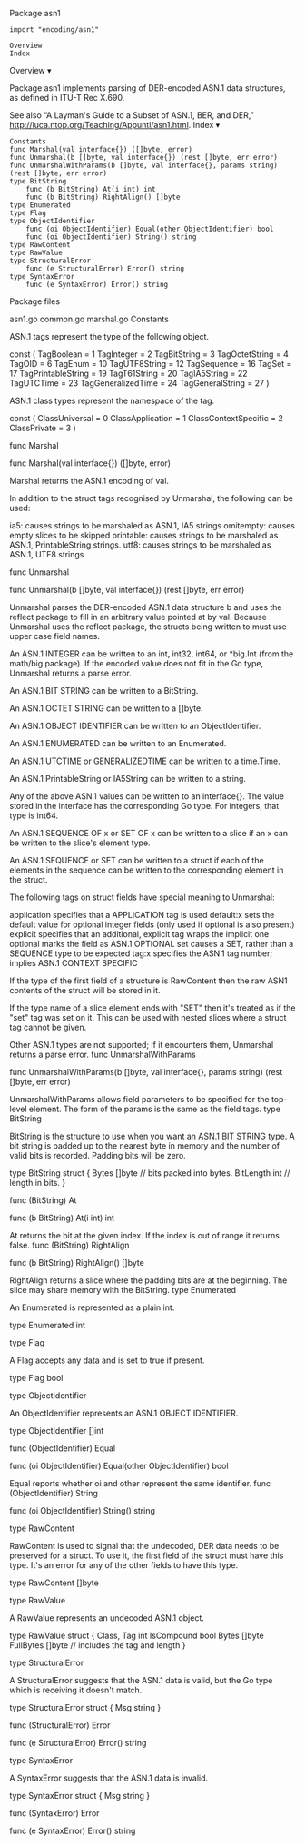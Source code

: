 
 Package asn1

    import "encoding/asn1"

    Overview
    Index

Overview ▾

Package asn1 implements parsing of DER-encoded ASN.1 data structures, as defined in ITU-T Rec X.690.

See also “A Layman's Guide to a Subset of ASN.1, BER, and DER,” http://luca.ntop.org/Teaching/Appunti/asn1.html.
Index ▾

    Constants
    func Marshal(val interface{}) ([]byte, error)
    func Unmarshal(b []byte, val interface{}) (rest []byte, err error)
    func UnmarshalWithParams(b []byte, val interface{}, params string) (rest []byte, err error)
    type BitString
        func (b BitString) At(i int) int
        func (b BitString) RightAlign() []byte
    type Enumerated
    type Flag
    type ObjectIdentifier
        func (oi ObjectIdentifier) Equal(other ObjectIdentifier) bool
        func (oi ObjectIdentifier) String() string
    type RawContent
    type RawValue
    type StructuralError
        func (e StructuralError) Error() string
    type SyntaxError
        func (e SyntaxError) Error() string

Package files

asn1.go common.go marshal.go
Constants

ASN.1 tags represent the type of the following object.

const (
        TagBoolean         = 1
        TagInteger         = 2
        TagBitString       = 3
        TagOctetString     = 4
        TagOID             = 6
        TagEnum            = 10
        TagUTF8String      = 12
        TagSequence        = 16
        TagSet             = 17
        TagPrintableString = 19
        TagT61String       = 20
        TagIA5String       = 22
        TagUTCTime         = 23
        TagGeneralizedTime = 24
        TagGeneralString   = 27
)

ASN.1 class types represent the namespace of the tag.

const (
        ClassUniversal       = 0
        ClassApplication     = 1
        ClassContextSpecific = 2
        ClassPrivate         = 3
)

func Marshal

func Marshal(val interface{}) ([]byte, error)

Marshal returns the ASN.1 encoding of val.

In addition to the struct tags recognised by Unmarshal, the following can be used:

ia5:		causes strings to be marshaled as ASN.1, IA5 strings
omitempty:	causes empty slices to be skipped
printable:	causes strings to be marshaled as ASN.1, PrintableString strings.
utf8:		causes strings to be marshaled as ASN.1, UTF8 strings

func Unmarshal

func Unmarshal(b []byte, val interface{}) (rest []byte, err error)

Unmarshal parses the DER-encoded ASN.1 data structure b and uses the reflect package to fill in an arbitrary value pointed at by val. Because Unmarshal uses the reflect package, the structs being written to must use upper case field names.

An ASN.1 INTEGER can be written to an int, int32, int64, or *big.Int (from the math/big package). If the encoded value does not fit in the Go type, Unmarshal returns a parse error.

An ASN.1 BIT STRING can be written to a BitString.

An ASN.1 OCTET STRING can be written to a []byte.

An ASN.1 OBJECT IDENTIFIER can be written to an ObjectIdentifier.

An ASN.1 ENUMERATED can be written to an Enumerated.

An ASN.1 UTCTIME or GENERALIZEDTIME can be written to a time.Time.

An ASN.1 PrintableString or IA5String can be written to a string.

Any of the above ASN.1 values can be written to an interface{}. The value stored in the interface has the corresponding Go type. For integers, that type is int64.

An ASN.1 SEQUENCE OF x or SET OF x can be written to a slice if an x can be written to the slice's element type.

An ASN.1 SEQUENCE or SET can be written to a struct if each of the elements in the sequence can be written to the corresponding element in the struct.

The following tags on struct fields have special meaning to Unmarshal:

application	specifies that a APPLICATION tag is used
default:x	sets the default value for optional integer fields (only used if optional is also present)
explicit	specifies that an additional, explicit tag wraps the implicit one
optional	marks the field as ASN.1 OPTIONAL
set		causes a SET, rather than a SEQUENCE type to be expected
tag:x		specifies the ASN.1 tag number; implies ASN.1 CONTEXT SPECIFIC

If the type of the first field of a structure is RawContent then the raw ASN1 contents of the struct will be stored in it.

If the type name of a slice element ends with "SET" then it's treated as if the "set" tag was set on it. This can be used with nested slices where a struct tag cannot be given.

Other ASN.1 types are not supported; if it encounters them, Unmarshal returns a parse error.
func UnmarshalWithParams

func UnmarshalWithParams(b []byte, val interface{}, params string) (rest []byte, err error)

UnmarshalWithParams allows field parameters to be specified for the top-level element. The form of the params is the same as the field tags.
type BitString

BitString is the structure to use when you want an ASN.1 BIT STRING type. A bit string is padded up to the nearest byte in memory and the number of valid bits is recorded. Padding bits will be zero.

type BitString struct {
        Bytes     []byte // bits packed into bytes.
        BitLength int    // length in bits.
}

func (BitString) At

func (b BitString) At(i int) int

At returns the bit at the given index. If the index is out of range it returns false.
func (BitString) RightAlign

func (b BitString) RightAlign() []byte

RightAlign returns a slice where the padding bits are at the beginning. The slice may share memory with the BitString.
type Enumerated

An Enumerated is represented as a plain int.

type Enumerated int

type Flag

A Flag accepts any data and is set to true if present.

type Flag bool

type ObjectIdentifier

An ObjectIdentifier represents an ASN.1 OBJECT IDENTIFIER.

type ObjectIdentifier []int

func (ObjectIdentifier) Equal

func (oi ObjectIdentifier) Equal(other ObjectIdentifier) bool

Equal reports whether oi and other represent the same identifier.
func (ObjectIdentifier) String

func (oi ObjectIdentifier) String() string

type RawContent

RawContent is used to signal that the undecoded, DER data needs to be preserved for a struct. To use it, the first field of the struct must have this type. It's an error for any of the other fields to have this type.

type RawContent []byte

type RawValue

A RawValue represents an undecoded ASN.1 object.

type RawValue struct {
        Class, Tag int
        IsCompound bool
        Bytes      []byte
        FullBytes  []byte // includes the tag and length
}

type StructuralError

A StructuralError suggests that the ASN.1 data is valid, but the Go type which is receiving it doesn't match.

type StructuralError struct {
        Msg string
}

func (StructuralError) Error

func (e StructuralError) Error() string

type SyntaxError

A SyntaxError suggests that the ASN.1 data is invalid.

type SyntaxError struct {
        Msg string
}

func (SyntaxError) Error

func (e SyntaxError) Error() string
